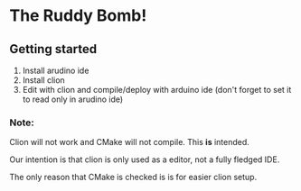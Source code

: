 # The Ruddy Bomb!

## Getting started

1) Install arudino ide
2) Install clion
3) Edit with clion and compile/deploy with arduino ide (don't forget to set it to read only in arudino ide)

### Note:

Clion will not work and CMake will not compile. This __is__ intended.

Our intention is that clion is only used as a editor, not a fully fledged IDE.

The only reason that CMake is checked is is for easier clion setup.